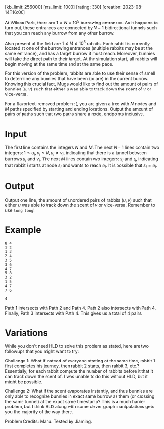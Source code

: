 [kb_limit: 256000]
[ms_limit: 1000]
[rating: 330]
[creation: 2023-08-14T16:00]

At Wilson Park, there are $1 \le N \le 10^5$ burrowing entrances. As it happens to turn out, these entrances are connected by $N - 1$ bidirectional tunnels such that you can reach any burrow from any other burrow. 

Also present at the field are $1 \le M \le 10^5$ rabbits. Each rabbit is currently located at one of the burrowing entrances (multiple rabbits may be at the same entrance), and has a target burrow it must reach. Moreover, bunnies will take the direct path to their target. At the simulation start, all rabbits will begin moving at the same time and at the same pace.

For this version of the problem, rabbits are able to use their sense of smell to determine any bunnies that have been (or are) in the current burrow. Knowing this crucial fact, Mugs would like to find out the amount of pairs of bunnies $(u, v)$ such that either $u$ was able to track down the scent of $v$ or vice-versa.

For a flavortext-removed problem :(, you are given a tree with $N$ nodes and $M$ paths specified by starting and ending locations. Output the amount of pairs of paths such that two paths share a node, endpoints inclusive.

# Input 

The first line contains the integers $N$ and $M$. The next $N - 1$ lines contain two integers: $1 \le u_i, v_i \le N, u_i \ne v_i$, indicating that there is a tunnel between burrows $u_i$ and $v_i$. The next $M$ lines contain two integers: $s_i$ and $t_i$, indicating that rabbit $i$ starts at node $s_i$ and wants to reach $e_i$. It is possible that $s_i = e_i$.

# Output

Output one line, the amount of unordered pairs of rabbits $(u, v)$ such that either $u$ was able to track down the scent of $v$ or vice-versa. Remember to use `long long`!

# Example
```in
8 4
1 2
1 3
2 4
3 5
3 6
4 7
5 8
3 2
1 5
4 7
7 6
```
```out
4
```
Path 1 intersects with Path 2 and Path 4. Path 2 also intersects with Path 4. Finally, Path 3 intersects with Path 4. This gives us a total of 4 pairs.

# Variations
While you don't need HLD to solve this problem as stated, here are two followups that you might want to try:

Challenge 1: What if instead of everyone starting at the same time, rabbit 1 first completes his journey, then rabbit 2 starts, then rabbit 3, etc.? Essentially, for each rabbit compute the number of rabbits before it that it can track down the scent of. I was unable to do this without HLD, but it might be possible.

Challenge 2: What if the scent evaporates instantly, and thus bunnies are only able to recognize bunnies in exact same burrow as them (or crossing the same tunnel) at the exact same timestamp? This is a much harder problem, but I think HLD along with some clever graph manipulations gets you the majority of the way there.

Problem Credits: Manu. Tested by Jiaming.
